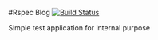 #Rspec Blog [![Build Status](https://travis-ci.org/bastianrust/rspec-blog.svg?branch=develop)](https://travis-ci.org/dmanea/rspec-blog)

Simple test application for internal purpose